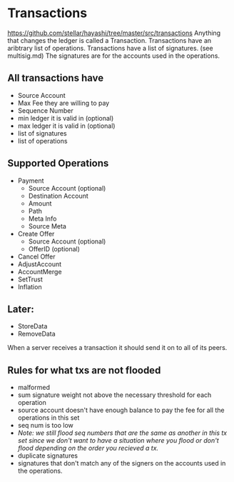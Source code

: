 # Transactions
https://github.com/stellar/hayashi/tree/master/src/transactions
Anything that changes the ledger is called a Transaction. Transactions have an aribtrary list of operations. 
Transactions have a list of signatures. (see multisig.md) The signatures are for the accounts used in the operations.



## All transactions have
- Source Account
- Max Fee they are willing to pay
- Sequence Number
- min ledger it is valid in (optional)
- max ledger it is valid in (optional)
- list of signatures
- list of operations




## Supported Operations
- Payment
	- Source Account (optional)
	- Destination Account
	- Amount
	- Path 
	- Meta Info
	- Source Meta
- Create Offer
	- Source Account (optional)
	- OfferID (optional)
- Cancel Offer
- AdjustAccount
- AccountMerge
- SetTrust
- Inflation


## Later:
- StoreData
- RemoveData


When a server receives a transaction it should send it on to all of its peers. 

## Rules for what txs are not flooded
- malformed
- sum signature weight not above the necessary threshold for each operation
- source account doesn't have enough balance to pay the fee for all the operations in this set
- seq num is too low
- *Note: we still flood seq numbers that are the same as another in this tx set since we don't want to have a situation where you flood or don't flood depending on the order you recieved a tx.*
- duplicate signatures
- signatures that don't match any of the signers on the accounts used in the operations.







